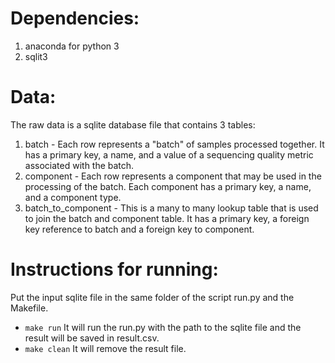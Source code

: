 # Dependencies:
1. anaconda for python 3
2. sqlit3

# Data:
The raw data is a sqlite database file that contains 3 tables:
1. batch - Each row represents a "batch" of samples processed together. It has a primary key, a name, and a value of a sequencing quality metric associated with the batch.
2. component - Each row represents a component that may be used in the processing of the batch. Each component has a primary key, a name, and a component type.
3. batch_to_component - This is a many to many lookup table that is used to join the batch and component table. It has a primary key, a foreign key reference to batch and a foreign key to component.

# Instructions for running:

Put the input sqlite file in the same folder of the script run.py and the Makefile.
- `make run`
	It will run the run.py with the path to the sqlite file and the result will be saved in result.csv.
- `make clean`
	It will remove the result file.




